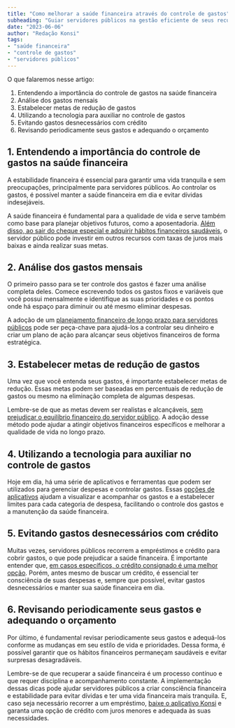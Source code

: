 ```yaml
---
title: "Como melhorar a saúde financeira através do controle de gastos"
subheading: "Guiar servidores públicos na gestão eficiente de seus recursos financeiros"
date: "2023-06-06"
author: "Redação Konsi"
tags:
- "saúde financeira"
- "controle de gastos"
- "servidores públicos"
---
```


O que falaremos nesse artigo:
1. Entendendo a importância do controle de gastos na saúde financeira
2. Análise dos gastos mensais
3. Estabelecer metas de redução de gastos
4. Utilizando a tecnologia para auxiliar no controle de gastos
5. Evitando gastos desnecessários com crédito
6. Revisando periodicamente seus gastos e adequando o orçamento

## 1. Entendendo a importância do controle de gastos na saúde financeira

A estabilidade financeira é essencial para garantir uma vida tranquila e sem preocupações, principalmente para servidores públicos. Ao controlar os gastos, é possível manter a saúde financeira em dia e evitar dívidas indesejáveis.

A saúde financeira é fundamental para a qualidade de vida e serve também como base para planejar objetivos futuros, como a aposentadoria. [Além disso, ao sair do cheque especial e adquirir hábitos financeiros saudáveis](https://www.konsi.com.br/postagens/como-sair-do-cheque-especial-como-servidor-pblico-estratgias-eficientes), o servidor público pode investir em outros recursos com taxas de juros mais baixas e ainda realizar suas metas.

## 2. Análise dos gastos mensais

O primeiro passo para se ter controle dos gastos é fazer uma análise completa deles. Comece escrevendo todos os gastos fixos e variáveis que você possui mensalmente e identifique as suas prioridades e os pontos onde há espaço para diminuir ou até mesmo eliminar despesas.

A adoção de um [planejamento financeiro de longo prazo para servidores públicos](https://www.konsi.com.br/postagens/como-montar-um-planejamento-financeiro-de-longo-prazo-para-servidores-pblicos) pode ser peça-chave para ajudá-los a controlar seu dinheiro e criar um plano de ação para alcançar seus objetivos financeiros de forma estratégica.

## 3. Estabelecer metas de redução de gastos

Uma vez que você entenda seus gastos, é importante estabelecer metas de redução. Essas metas podem ser baseadas em percentuais de redução de gastos ou mesmo na eliminação completa de algumas despesas.

Lembre-se de que as metas devem ser realistas e alcançáveis, [sem prejudicar o equilíbrio financeiro do servidor público](https://www.konsi.com.br/postagens/como-criar-e-manter-o-equilbrio-financeiro-um-guia-para-servidores-pblicos). A adoção desse método pode ajudar a atingir objetivos financeiros específicos e melhorar a qualidade de vida no longo prazo.

## 4. Utilizando a tecnologia para auxiliar no controle de gastos

Hoje em dia, há uma série de aplicativos e ferramentas que podem ser utilizados para gerenciar despesas e controlar gastos. Essas [opções de aplicativos](https://www.konsi.com.br/postagens/aplicativo-de-controle-financeiro-confira-otimas-opcoes) ajudam a visualizar e acompanhar os gastos e a estabelecer limites para cada categoria de despesa, facilitando o controle dos gastos e a manutenção da saúde financeira.

## 5. Evitando gastos desnecessários com crédito

Muitas vezes, servidores públicos recorrem a empréstimos e crédito para cobrir gastos, o que pode prejudicar a saúde financeira. É importante entender que, [em casos específicos, o crédito consignado é uma melhor opção](https://www.konsi.com.br/postagens/5-motivos-para-escolher-o-credito-consignado-publico). Porém, antes mesmo de buscar um crédito, é essencial ter consciência de suas despesas e, sempre que possível, evitar gastos desnecessários e manter sua saúde financeira em dia.

## 6. Revisando periodicamente seus gastos e adequando o orçamento

Por último, é fundamental revisar periodicamente seus gastos e adequá-los conforme as mudanças em seu estilo de vida e prioridades. Dessa forma, é possível garantir que os hábitos financeiros permaneçam saudáveis e evitar surpresas desagradáveis.

Lembre-se de que recuperar a saúde financeira é um processo contínuo e que requer disciplina e acompanhamento constante. A implementação dessas dicas pode ajudar servidores públicos a criar consciência financeira e estabilidade para evitar dívidas e ter uma vida financeira mais tranquila. E, caso seja necessário recorrer a um empréstimo, [baixe o aplicativo Konsi](https://www.konsi.com.br/download) e garanta uma opção de crédito com juros menores e adequada às suas necessidades.